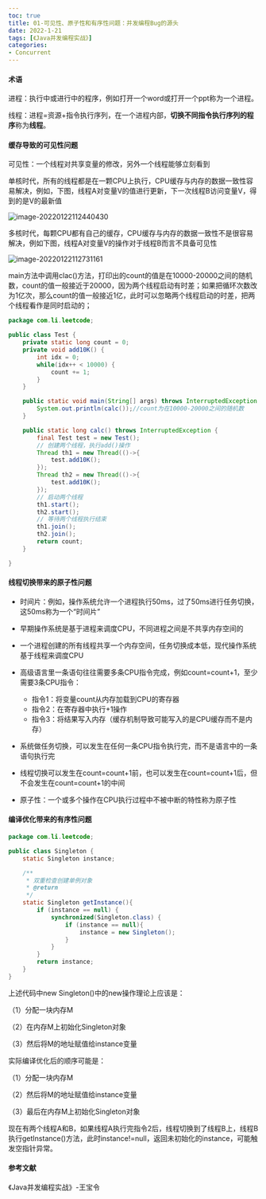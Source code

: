 ```yaml
---
toc: true
title: 01-可见性、原子性和有序性问题：并发编程Bug的源头
date: 2022-1-21
tags: [《Java并发编程实战》]
categories: 
- Concurrent
---
```


#### 术语

进程：执行中或进行中的程序，例如打开一个word或打开一个ppt称为一个进程。

线程：进程=资源+指令执行序列，在一个进程内部，**切换不同指令执行序列的程序**称为**线程**。

<!--more-->

#### 缓存导致的可见性问题

可见性：一个线程对共享变量的修改，另外一个线程能够立刻看到

单核时代，所有的线程都是在一颗CPU上执行，CPU缓存与内存的数据一致性容易解决，例如，下图，线程A对变量V的值进行更新，下一次线程B访问变量V，得到的是V的最新值

![image-20220122112440430](C:\Users\Swjtu-Li\AppData\Roaming\Typora\typora-user-images\image-20220122112440430.png)

多核时代，每颗CPU都有自己的缓存，CPU缓存与内存的数据一致性不是很容易解决，例如下图，线程A对变量V的操作对于线程B而言不具备可见性

![image-20220122112731161](C:\Users\Swjtu-Li\AppData\Roaming\Typora\typora-user-images\image-20220122112731161.png)

main方法中调用clac()方法，打印出的count的值是在10000-20000之间的随机数，count的值一般接近于20000，因为两个线程启动有时差；如果把循环次数改为1亿次，那么count的值一般接近1亿，此时可以忽略两个线程启动的时差，把两个线程看作是同时启动的；

```java
package com.li.leetcode;

public class Test {
    private static long count = 0;
    private void add10K() {
        int idx = 0;
        while(idx++ < 10000) {
            count += 1;
        }
    }

    public static void main(String[] args) throws InterruptedException {
        System.out.println(calc());//count为在10000-20000之间的随机数
    }

    public static long calc() throws InterruptedException {
        final Test test = new Test();
        // 创建两个线程，执行add()操作
        Thread th1 = new Thread(()->{
            test.add10K();
        });
        Thread th2 = new Thread(()->{
            test.add10K();
        });
        // 启动两个线程
        th1.start();
        th2.start();
        // 等待两个线程执行结束
        th1.join();
        th2.join();
        return count;
    }

}
```

#### 线程切换带来的原子性问题

- 时间片：例如，操作系统允许一个进程执行50ms，过了50ms进行任务切换，这50ms称为一个“时间片”

- 早期操作系统是基于进程来调度CPU，不同进程之间是不共享内存空间的
- 一个进程创建的所有线程共享一个内存空间，任务切换成本低，现代操作系统基于线程来调度CPU

- 高级语言里一条语句往往需要多条CPU指令完成，例如count=count+1，至少需要3条CPU指令：
  - 指令1：将变量count从内存加载到CPU的寄存器
  - 指令2：在寄存器中执行+1操作
  - 指令3：将结果写入内存（缓存机制导致可能写入的是CPU缓存而不是内存）

- 系统做任务切换，可以发生在任何一条CPU指令执行完，而不是语言中的一条语句执行完
- 线程切换可以发生在count=count+1前，也可以发生在count=count+1后，但不会发生在count=count+1的中间

- 原子性：一个或多个操作在CPU执行过程中不被中断的特性称为原子性

#### 编译优化带来的有序性问题

```java
package com.li.leetcode;

public class Singleton {
    static Singleton instance;

    /**
     * 双重检查创建单例对象
     * @return
     */
    static Singleton getInstance(){
        if (instance == null) {
            synchronized(Singleton.class) {
                if (instance == null){
                    instance = new Singleton();
                }
            }
        }
        return instance;
    }
}
```

上述代码中new Singleton()中的new操作理论上应该是：

（1）分配一块内存M

（2）在内存M上初始化Singleton对象

（3）然后将M的地址赋值给instance变量

实际编译优化后的顺序可能是：

（1）分配一块内存M

（2）然后将M的地址赋值给instance变量

（3）最后在内存M上初始化Singleton对象

现在有两个线程A和B，如果线程A执行完指令2后，线程切换到了线程B上，线程B执行getInstance()方法，此时instance!=null，返回未初始化的instance，可能触发空指针异常。

#### 参考文献

《Java并发编程实战》-王宝令


